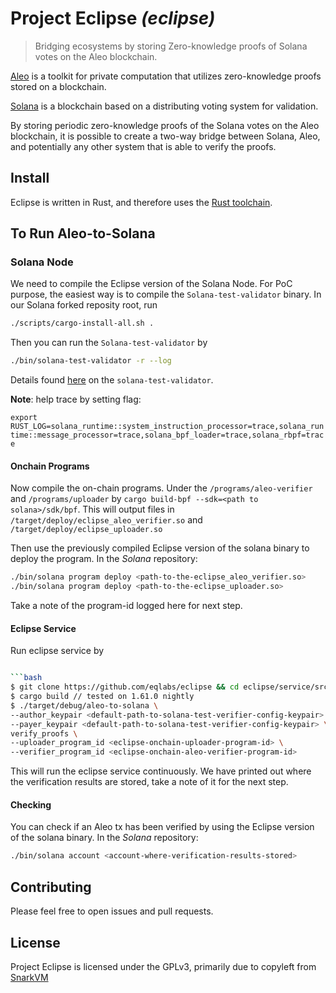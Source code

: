 # Project Eclipse _(eclipse)_
> Bridging ecosystems by storing Zero-knowledge proofs of Solana votes on the Aleo blockchain.

[Aleo](https://www.aleo.org/) is a toolkit for private computation that utilizes zero-knowledge proofs stored on a blockchain.

[Solana](https://solana.com/) is a blockchain based on a distributing voting system for validation.

By storing periodic zero-knowledge proofs of the Solana votes on the Aleo blockchain, it is possible to create a two-way bridge between Solana, Aleo, and potentially any other system that is able to verify the proofs.

## Install

Eclipse is written in Rust, and therefore uses the [Rust toolchain](https://www.rust-lang.org/tools/install).

## To Run Aleo-to-Solana

### Solana Node

We need to compile the Eclipse version of the Solana Node.
For PoC purpose, the easiest way is to compile the `Solana-test-validator` binary.
In our Solana forked reposity root, run

```sh
./scripts/cargo-install-all.sh .
```

Then you can run the `Solana-test-validator` by

```sh
./bin/solana-test-validator -r --log
```

Details found [here](https://docs.solana.com/developing/test-validator) on the `solana-test-validator`.

**Note**: help trace by setting flag:

`export RUST_LOG=solana_runtime::system_instruction_processor=trace,solana_runtime::message_processor=trace,solana_bpf_loader=trace,solana_rbpf=trace`

#### Onchain Programs

Now compile the on-chain programs. Under the `/programs/aleo-verifier` and
`/programs/uploader` by `cargo build-bpf --sdk=<path to solana>/sdk/bpf`. This will output files in
`/target/deploy/eclipse_aleo_verifier.so` and `/target/deploy/eclipse_uploader.so`

Then use the previously compiled Eclipse version of the solana binary to deploy the program.
In the _Solana_ repository:

```sh
./bin/solana program deploy <path-to-the-eclipse_aleo_verifier.so>
./bin/solana program deploy <path-to-the-eclipse_uploader.so>
```

Take a note of the program-id logged here for next step.

#### Eclipse Service

Run eclipse service by

```sh

```bash
$ git clone https://github.com/eqlabs/eclipse && cd eclipse/service/src/aleo-to-solana
$ cargo build // tested on 1.61.0 nightly
$ ./target/debug/aleo-to-solana \
--author_keypair <default-path-to-solana-test-verifier-config-keypair> \
--payer_keypair <default-path-to-solana-test-verifier-config-keypair> \
verify_proofs \
--uploader_program_id <eclipse-onchain-uploader-program-id> \
--verifier_program_id <eclipse-onchain-aleo-verifier-program-id>
```

This will run the eclipse service continuously.
We have printed out where the verification results are stored, take a note of it for the next step.

#### Checking

You can check if an Aleo tx has been verified by using the Eclipse version of the solana binary.
In the _Solana_ repository:

```sh
./bin/solana account <account-where-verification-results-stored>
```

## Contributing

Please feel free to open issues and pull requests.

## License

Project Eclipse is licensed under the GPLv3, primarily due to copyleft from [SnarkVM](https://github.com/AleoHQ/snarkvm/)
